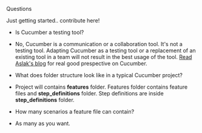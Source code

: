 Questions

Just getting started.. contribute here!

- Is Cucumber a testing tool?
- No, Cucumber is a communication or a collaboration tool. It's not a testing tool. Adapting Cucumber as a testing tool or a replacement of an existing tool in a team will not result in the best usage of the tool. <a href = "https://cucumber.pro/blog/2014/03/03/the-worlds-most-misunderstood-collaboration-tool.html">Read Aslak's blog</a> for real good prespective on Cucumber.

- What does folder structure look like in a typical Cucumber project?
- Project will contains <b>features</b> folder. Features folder contains feature files and <b>step_definitions</b> folder. Step definitions are inside <b>step_definitions</b> folder.


- How many scenarios a feature file can contain?
- As many as you want.
